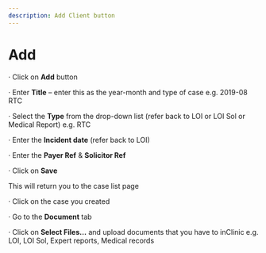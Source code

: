 ```yaml
---
description: Add Client button
---
```


# Add

· Click on **Add** button

· Enter **Title** – enter this as the year-month and type of case e.g. 2019-08 RTC

· Select the **Type** from the drop-down list \(refer back to LOI or LOI Sol or Medical Report\) e.g. RTC

· Enter the **Incident date** \(refer back to LOI\)

· Enter the **Payer Ref** & **Solicitor Ref**

· Click on **Save**

This will return you to the case list page

· Click on the case you created

· Go to the **Document** tab

· Click on **Select Files…** and upload documents that you have to inClinic e.g. LOI, LOI Sol, Expert reports, Medical records


